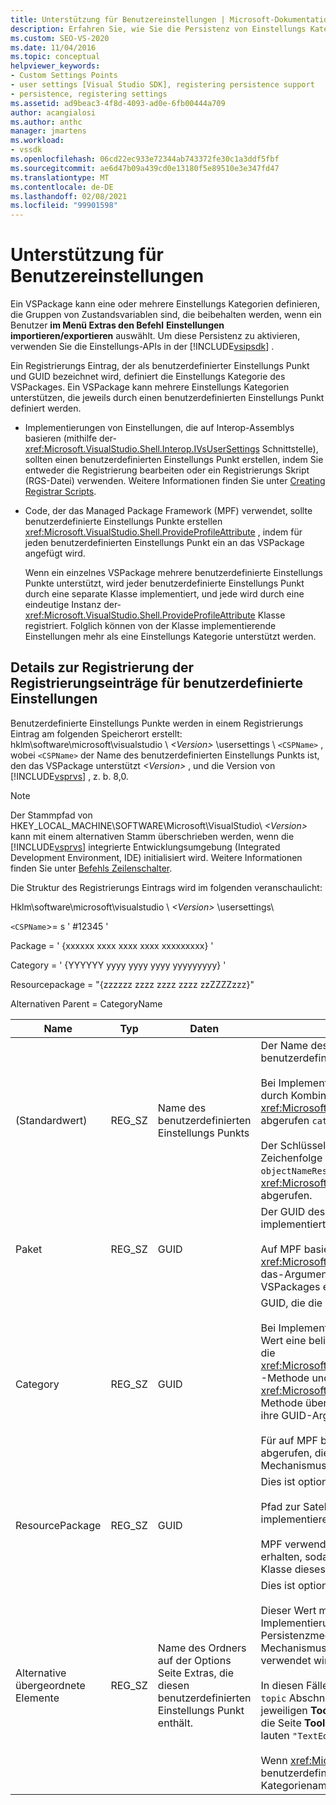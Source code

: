 ```yaml
---
title: Unterstützung für Benutzereinstellungen | Microsoft-Dokumentation
description: Erfahren Sie, wie Sie die Persistenz von Einstellungs Kategorien mithilfe der Settings-APIs im Visual Studio SDK aktivieren.
ms.custom: SEO-VS-2020
ms.date: 11/04/2016
ms.topic: conceptual
helpviewer_keywords:
- Custom Settings Points
- user settings [Visual Studio SDK], registering persistence support
- persistence, registering settings
ms.assetid: ad9beac3-4f8d-4093-ad0e-6fb00444a709
author: acangialosi
ms.author: anthc
manager: jmartens
ms.workload:
- vssdk
ms.openlocfilehash: 06cd22ec933e72344ab743372fe30c1a3ddf5fbf
ms.sourcegitcommit: ae6d47b09a439cd0e13180f5e89510e3e347fd47
ms.translationtype: MT
ms.contentlocale: de-DE
ms.lasthandoff: 02/08/2021
ms.locfileid: "99901598"
---
```

# <a name="support-for-user-settings"></a>Unterstützung für Benutzereinstellungen
Ein VSPackage kann eine oder mehrere Einstellungs Kategorien definieren, die Gruppen von Zustandsvariablen sind, die beibehalten werden, wenn ein Benutzer **im Menü Extras den Befehl** **Einstellungen importieren/exportieren** auswählt. Um diese Persistenz zu aktivieren, verwenden Sie die Einstellungs-APIs in der [!INCLUDE[vsipsdk](../../extensibility/includes/vsipsdk_md.md)] .

 Ein Registrierungs Eintrag, der als benutzerdefinierter Einstellungs Punkt und GUID bezeichnet wird, definiert die Einstellungs Kategorie des VSPackages. Ein VSPackage kann mehrere Einstellungs Kategorien unterstützen, die jeweils durch einen benutzerdefinierten Einstellungs Punkt definiert werden.

- Implementierungen von Einstellungen, die auf Interop-Assemblys basieren (mithilfe der- <xref:Microsoft.VisualStudio.Shell.Interop.IVsUserSettings> Schnittstelle), sollten einen benutzerdefinierten Einstellungs Punkt erstellen, indem Sie entweder die Registrierung bearbeiten oder ein Registrierungs Skript (RGS-Datei) verwenden. Weitere Informationen finden Sie unter [Creating Registrar Scripts](/cpp/atl/creating-registrar-scripts).

- Code, der das Managed Package Framework (MPF) verwendet, sollte benutzerdefinierte Einstellungs Punkte erstellen <xref:Microsoft.VisualStudio.Shell.ProvideProfileAttribute> , indem für jeden benutzerdefinierten Einstellungs Punkt ein an das VSPackage angefügt wird.

     Wenn ein einzelnes VSPackage mehrere benutzerdefinierte Einstellungs Punkte unterstützt, wird jeder benutzerdefinierte Einstellungs Punkt durch eine separate Klasse implementiert, und jede wird durch eine eindeutige Instanz der- <xref:Microsoft.VisualStudio.Shell.ProvideProfileAttribute> Klasse registriert. Folglich können von der Klasse implementierende Einstellungen mehr als eine Einstellungs Kategorie unterstützt werden.

## <a name="custom-settings-point-registry-entry-details"></a>Details zur Registrierung der Registrierungseinträge für benutzerdefinierte Einstellungen
 Benutzerdefinierte Einstellungs Punkte werden in einem Registrierungs Eintrag am folgenden Speicherort erstellt: hklm\software\microsoft\visualstudio \\ *\<Version>* \usersettings \\ `<CSPName>` , wobei `<CSPName>` der Name des benutzerdefinierten Einstellungs Punkts ist, den das VSPackage unterstützt *\<Version>* , und die Version von [!INCLUDE[vsprvs](../../code-quality/includes/vsprvs_md.md)] , z. b. 8,0.

> [!NOTE]
> Der Stammpfad von HKEY_LOCAL_MACHINE\SOFTWARE\Microsoft\VisualStudio\\ *\<Version>* kann mit einem alternativen Stamm überschrieben werden, wenn die [!INCLUDE[vsprvs](../../code-quality/includes/vsprvs_md.md)] integrierte Entwicklungsumgebung (Integrated Development Environment, IDE) initialisiert wird. Weitere Informationen finden Sie unter [Befehls Zeilenschalter](../../extensibility/command-line-switches-visual-studio-sdk.md).

 Die Struktur des Registrierungs Eintrags wird im folgenden veranschaulicht:

 Hklm\software\microsoft\visualstudio \\ *\<Version>* \usersettings\

 `<CSPName`>= s ' #12345 '

 Package = ' {xxxxxx xxxx xxxx xxxx xxxxxxxxx} '

 Category = ' {YYYYYY yyyy yyyy yyyy yyyyyyyyy} '

 Resourcepackage = "{zzzzzz zzzz zzzz zzzz zzZZZZzzz}"

 Alternativen Parent = CategoryName

| Name | Typ | Daten | BESCHREIBUNG |
|-----------------|--------| - | - |
| (Standardwert) | REG_SZ | Name des benutzerdefinierten Einstellungs Punkts | Der Name des Schlüssels, `<CSPName`>, ist der nicht lokalisierte Name des benutzerdefinierten Einstellungs Punkts.<br /><br /> Bei Implementierungen, die auf MPF basieren, wird der Name des Schlüssels durch Kombinieren der `categoryName` `objectName` Argumente und des <xref:Microsoft.VisualStudio.Shell.ProvideProfileAttribute> Konstruktors in abgerufen `categoryName_objectName` .<br /><br /> Der Schlüssel kann leer sein oder die Verweis-ID für die lokalisierte Zeichenfolge in einer Satelliten-DLL enthalten. Dieser Wert wird vom- `objectNameResourceID` Argument für den- <xref:Microsoft.VisualStudio.Shell.ProvideProfileAttribute> Konstruktor abgerufen. |
| Paket | REG_SZ | GUID | Der GUID des VSPackage, das den benutzerdefinierten Einstellungs Punkt implementiert.<br /><br /> Auf MPF basierende Implementierungen mithilfe der <xref:Microsoft.VisualStudio.Shell.ProvideProfileAttribute> -Klasse verwenden das-Argument des Konstruktors, `objectType` das die Reflektion des VSPackages enthält, <xref:System.Type> um diesen Wert zu erhalten. |
| Category | REG_SZ | GUID | GUID, die die Einstellungs Kategorie identifiziert.<br /><br /> Bei Implementierungen, die auf Interop-Assemblys basieren, kann dieser Wert eine beliebig ausgewählte GUID sein, die die [!INCLUDE[vsprvs](../../code-quality/includes/vsprvs_md.md)] IDE an die <xref:Microsoft.VisualStudio.Shell.Interop.IVsUserSettings.ExportSettings%2A> -Methode und die- <xref:Microsoft.VisualStudio.Shell.Interop.IVsUserSettings.ImportSettings%2A> Methode übergibt. Alle Implementierungen dieser zwei Methoden sollten ihre GUID-Argumente überprüfen.<br /><br /> Für auf MPF basierende Implementierungen wird diese GUID vom der Klasse abgerufen, die <xref:System.Type> den [!INCLUDE[vsprvs](../../code-quality/includes/vsprvs_md.md)] Einstellungs Mechanismus implementiert. |
| ResourcePackage | REG_SZ | GUID | Dies ist optional.<br /><br /> Pfad zur Satelliten-DLL, die lokalisierte Zeichen folgen enthält, wenn das implementierende VSPackage diese nicht bereitstellt.<br /><br /> MPF verwendet Reflektion, um das richtige Ressourcen-VSPackage zu erhalten, sodass die <xref:Microsoft.VisualStudio.Shell.ProvideProfileAttribute> Klasse dieses Argument nicht festgelegt hat. |
| Alternative übergeordnete Elemente | REG_SZ | Name des Ordners auf der Options Seite Extras, die diesen benutzerdefinierten Einstellungs Punkt enthält. | Dies ist optional.<br /><br /> Dieser Wert muss nur festgelegt werden, wenn eine Einstellungs Implementierung **Tool Options** Seiten unterstützt, von denen der Persistenzmechanismus in der [!INCLUDE[vsipsdk](../../extensibility/includes/vsipsdk_md.md)] anstelle des Mechanismus im Automatisierungs Modell zum Speichern des Zustands verwendet wird.<br /><br /> In diesen Fällen ist der Wert im alternativen übergeordneten Schlüssel der `topic` Abschnitt der `topic.sub-topic` Zeichenfolge, der zum Identifizieren der jeweiligen **ToolsOptions** -Seite verwendet wird. Beispielsweise würde für die Seite **ToolsOptions** `"TextEditor.Basic"` der Wert von alternativen Parent lauten `"TextEditor"` .<br /><br /> Wenn <xref:Microsoft.VisualStudio.Shell.ProvideProfileAttribute> den benutzerdefinierten Einstellungs Punkt generiert, entspricht er dem Kategorienamen. |
